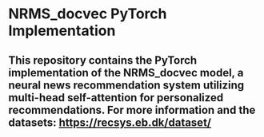 # **NRMS_docvec PyTorch Implementation**

This repository contains the PyTorch implementation of the **NRMS_docvec** model, a neural news recommendation system utilizing multi-head self-attention for personalized recommendations.
For more information and the datasets: https://recsys.eb.dk/dataset/
---



